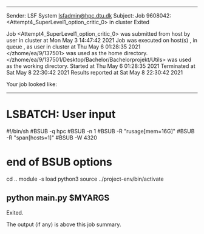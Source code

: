 
------------------------------------------------------------
Sender: LSF System <lsfadmin@hpc.dtu.dk>
Subject: Job 9608042: <Attempt4_SuperLevel1_option_critic_0> in cluster <dcc> Exited

Job <Attempt4_SuperLevel1_option_critic_0> was submitted from host <gbarlogin1> by user <s183914> in cluster <dcc> at Mon May  3 14:47:42 2021
Job was executed on host(s) <n-62-11-69>, in queue <hpc>, as user <s183914> in cluster <dcc> at Thu May  6 01:28:35 2021
</zhome/ea/9/137501> was used as the home directory.
</zhome/ea/9/137501/Desktop/Bachelor/Bachelorprojekt/Utils> was used as the working directory.
Started at Thu May  6 01:28:35 2021
Terminated at Sat May  8 22:30:42 2021
Results reported at Sat May  8 22:30:42 2021

Your job looked like:

------------------------------------------------------------
# LSBATCH: User input
#!/bin/sh
#BSUB -q hpc
#BSUB -n 1
#BSUB -R "rusage[mem=16G]"
#BSUB -R "span[hosts=1]"
#BSUB -W 4320
# end of BSUB options
cd ..
module -s load python3
source ../project-env/bin/activate

python main.py $MYARGS
------------------------------------------------------------

Exited.


The output (if any) is above this job summary.

